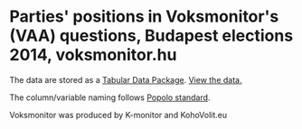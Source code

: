 # Parties' positions in Voksmonitor's (VAA) questions, Budapest elections 2014, voksmonitor.hu

The data are stored as a [Tabular Data Package](http://data.okfn.org/doc/tabular-data-package). [View the data.](http://data.okfn.org/tools/view)

The column/variable naming follows [Popolo standard](http://www.popoloproject.com/).

Voksmonitor was produced by K-monitor and KohoVolit.eu
